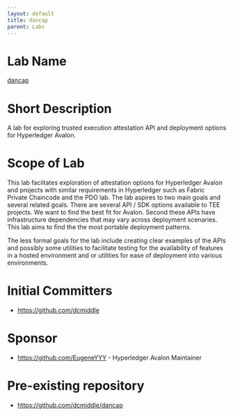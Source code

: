 ```yaml
---
layout: default
title: dancap
parent: Labs
---
```

# Lab Name
[dancap](https://github.com/hyperledger-labs/dancap)

# Short Description
A lab for exploring trusted execution attestation API and deployment options for Hyperledger Avalon.

# Scope of Lab
This lab faciltates exploration of attestation options for Hyperledger Avalon and projects with
similar requirements in Hyperledger such as Fabric Private Chaincode and the PDO lab.
The lab aspires to two main goals and several related goals. There are several API / SDK options
available to TEE projects. We want to find the best fit for Avalon. Second these APIs have
infrastructure dependencies that may vary across deployment scenaries. This lab aims to find the
the most portable deployment patterns.

The less formal goals for the lab include creating clear examples of the APIs and possibly some
utilities to facilitate testing for the availability of features in a hosted environment and or
utilities for ease of deployment into various environments.

# Initial Committers
- https://github.com/dcmiddle

# Sponsor
- https://github.com/EugeneYYY - Hyperledger Avalon Maintainer

# Pre-existing repository
- https://github.com/dcmiddle/dancap

